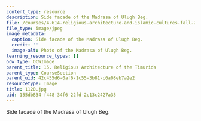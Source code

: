 ```yaml
---
content_type: resource
description: Side facade of the Madrasa of Ulugh Beg.
file: /courses/4-614-religious-architecture-and-islamic-cultures-fall-2002/155db834f44834f622fd2c13c2427a35_1120.jpg
file_type: image/jpeg
image_metadata:
  caption: Side facade of the Madrasa of Ulugh Beg.
  credit: ''
  image-alt: Photo of the Madrasa of Ulugh Beg.
learning_resource_types: []
ocw_type: OCWImage
parent_title: 15. Religious Architecture of the Timurids
parent_type: CourseSection
parent_uid: 42c455d6-0af6-1c55-3b81-c6a08eb7a2e2
resourcetype: Image
title: 1120.jpg
uid: 155db834-f448-34f6-22fd-2c13c2427a35
---
```

Side facade of the Madrasa of Ulugh Beg.

